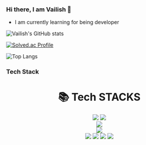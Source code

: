 ### Hi there, I am Vailish 👋
- I am currently learning for being developer

![Vailish's GitHub stats](https://github-readme-stats.vercel.app/api?username=Vailish&show_icons=true&theme=highcontrast)

[![Solved.ac Profile](http://mazassumnida.wtf/api/generate_badge?boj=Vailish)](https://solved.ac/Vailish)

![Top Langs](https://github-readme-stats.vercel.app/api/top-langs/?username=Vailish&layout=compact&theme=tokyonight)

### Tech Stack
<div align=center><h1>📚 Tech STACKS</h1></div>

<div align=center> 
  <img src="https://img.shields.io/badge/python-3776AB?style=for-the-badge&logo=python&logoColor=white">
  <img src="https://img.shields.io/badge/javascript-F7DF1E?style=for-the-badge&logo=javascript&logoColor=black"> 
  <br>
  
  <img src="https://img.shields.io/badge/mysql-4479A1?style=for-the-badge&logo=mysql&logoColor=white">
  <br>
  
  <img src="https://img.shields.io/badge/github-181717?style=for-the-badge&logo=github&logoColor=white">
  <br>
  
  <img src="https://img.shields.io/badge/django-092E20?style=for-the-badge&logo=django&logoColor=white">
<!--   <img src="https://img.shields.io/badge/vue.js-4FC08D?style=for-the-badge&logo=vue.js&logoColor=white">  -->
  <img src="https://img.shields.io/badge/html5-E34F26?style=for-the-badge&logo=html5&logoColor=white"> 
  <img src="https://img.shields.io/badge/css-1572B6?style=for-the-badge&logo=css3&logoColor=white">
  <img src="https://img.shields.io/badge/bootstrap-7952B3?style=for-the-badge&logo=bootstrap&logoColor=white">
  <br>
  
</div>


<!--
**Vailish/Vailish** is a ✨ _special_ ✨ repository because its `README.md` (this file) appears on your GitHub profile.

Here are some ideas to get you started:

- 🔭 I’m currently working on ...
- 🌱 I’m currently learning ...
- 👯 I’m looking to collaborate on ...
- 🤔 I’m looking for help with ...
- 💬 Ask me about ...
- 📫 How to reach me: ...
- 😄 Pronouns: ...
- ⚡ Fun fact: ...
-->
